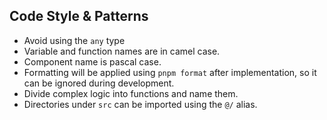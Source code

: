 ## Code Style & Patterns

- Avoid using the `any` type
- Variable and function names are in camel case.
- Component name is pascal case.
- Formatting will be applied using `pnpm format` after implementation, so it can
  be ignored during development.
- Divide complex logic into functions and name them.
- Directories under `src` can be imported using the `@/` alias.
